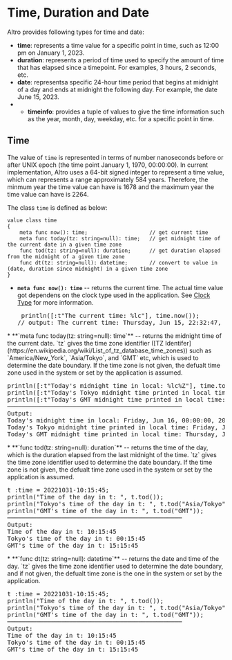 # Time, Duration and Date

Altro provides following types for time and date:

* **time**: represents a time value for a specific point in time, such as 12:00 pm on January 1, 2023. 
* **duration**: represents a period of time used to specify the amount of time that has elapsed since a timepoint. For examples, 3 hours, 2 seconds, etc.
* **date**: representsa specific 24-hour time period that begins at midnight of a day and ends at midnight the following day. For example, the date June 15, 2023.
* * **timeinfo**: provides a tuple of values to give the time information such as the year, month, day, weekday, etc. for a specific point in time.

## Time

The value of `time` is represented in terms of number nanoseconds before or after UNIX epoch (the time point January 1, 1970, 00:00:00). In current implementation, Altro uses a 64-bit signed integer to represent a time value, which can represents a range approximately 584 years. Therefore, the minmum year the time value can have is 1678 and the maximum year the time value can have is 2264.

The class `time` is defined as below:

```altro
value class time
{
    meta func now(): time;                    // get current time
    meta func today(tz: string=null): time;   // get midnight time of the current date in a given time zone
    func tod(tz: string=null): duration;      // get duration elapsed from the midnight of a given time zone
    func dt(tz: string=null): datetime;       // convert to value in (date, duration since midnight) in a given time zone
}
```
* **`meta func now(): time`** --
    returns the current time. The actual time value got dependens on the clock type used in the application. See [Clock Type](Clock.md) for more information.<br><pre>
println([:t"The current time: %lc"], time.now());  // output: The current time: Thursday, Jun 15, 22:32:47, 2023
</pre>
* **`meta func today(tz: string=null): time`** --
    returns the midnight time of the current date. `tz` gives the time zone identifier ([TZ Identifer](https://en.wikipedia.org/wiki/List_of_tz_database_time_zones)) such as `America/New_York`, `Asia/Tokyo`, and `GMT` etc, which is used to determine the date boundary. If the time zone is not given, the defualt time zone used in the system or set by the application is assumed. <br><pre>
println([:t"Today's midnight time in local: %lc%Z"], time.today());
println([:t"Today's Tokyo midnight time printed in local time: %lc%Z"], time.today("Asia/Tokyo"));
println([:t"Today's GMT midnight time printed in local time: %lc%Z"], time.today("GMT"));
────────────────────────────────────────────────
Output:
Today's midnight time in local: Friday, Jun 16, 00:00:00, 2023 CDT
Today's Tokyo midnight time printed in local time: Friday, Jun 16, 10:00:00, 2023 CDT
Today's GMT midnight time printed in local time: Thursday, Jun 15, 19:00:00, 2023 CDT
</pre>
* **`func tod(tz: string=null): duration`** --
    returns the time of the day, which is the duration elapsed from the last midnight of the time. `tz` gives the time zone identifier used to determine the date boundary. If the time zone is not given, the defualt time zone used in the system or set by the application is assumed. <br><pre>
t :time = 20221031-10:15:45;
println("Time of the day in t: ", t.tod());
println("Tokyo's time of the day in t: ", t.tod("Asia/Tokyo"));
println("GMT's time of the day in t: ", t.tod("GMT"));
────────────────────────────────────────────────
Output:
Time of the day in t: 10:15:45
Tokyo's time of the day in t: 00:15:45
GMT's time of the day in t: 15:15:45
</pre>
* **`func dt(tz: string=null): datetime`** --
    returns the date and time of the day. `tz` gives the time zone identifier used to determine the date boundary, and if not given, the defualt time zone is the one in the system or set by the application. <br><pre>
t :time = 20221031-10:15:45;
println("Time of the day in t: ", t.tod());
println("Tokyo's time of the day in t: ", t.tod("Asia/Tokyo"));
println("GMT's time of the day in t: ", t.tod("GMT"));
────────────────────────────────────────────────
Output:
Time of the day in t: 10:15:45
Tokyo's time of the day in t: 00:15:45
GMT's time of the day in t: 15:15:45
</pre>
